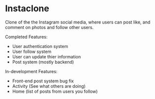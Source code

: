 # Instaclone
Clone of the the Instagram social media, where users can post like, and comment on photos and follow other users. 

Completed Features:
- User authentication system
- User follow system
- User can update thier information
- Post system (mostly backend)

In-development Features:
- Front-end post system bug fix 
- Activity (See what others are doing) 
- Home (list of posts from users you follow)
